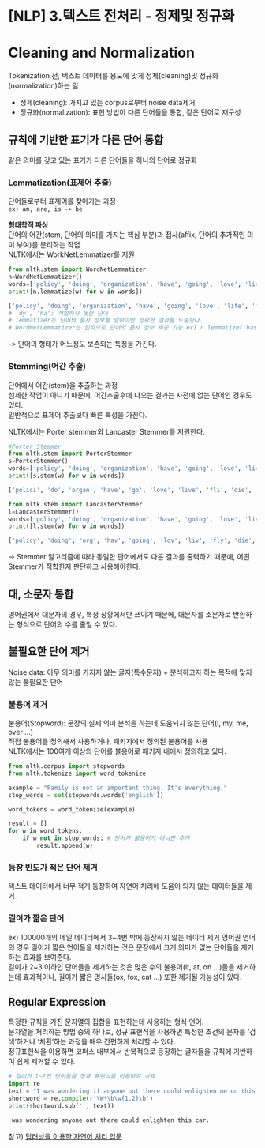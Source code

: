 # [NLP] 3.텍스트 전처리 - 정제및 정규화

<!--more-->

# Cleaning and Normalization
Tokenization 전, 텍스트 데이터를 용도에 맞게 정제(cleaning)및 정규화(normalization)하는 일

- 정제(cleaning): 가지고 있는 corpus로부터 noise data제거
- 정규화(normalization): 표현 방법이 다른 단어들을 통합, 같은 단어로 재구성

## 규칙에 기반한 표기가 다른 단어 통합
같은 의미를 갖고 있는 표기가 다른 단어들을 하나의 단어로 정규화
### Lemmatization(표제어 추출)
단어들로부터 표제어를 찾아가는 과정  
```ex) am, are, is -> be```

**형태학적 파싱**  
단어의 어간(stem, 단어의 의미를 가지는 핵심 부분)과 접사(affix, 단어의 추가적인 의미 부여)를 분리하는 작업  
NLTK에서는 WorkNetLemmatizer를 지원  
```python
from nltk.stem import WordNetLemmatizer
n=WordNetLemmatizer()
words=['policy', 'doing', 'organization', 'have', 'going', 'love', 'lives', 'fly', 'dies', 'watched', 'has', 'starting']
print([n.lemmatize(w) for w in words])
```
```python
['policy', 'doing', 'organization', 'have', 'going', 'love', 'life', 'fly', 'dy', 'watched', 'ha', 'starting']
# 'dy', 'ha': 적절하지 못한 단어
# lemmatizer는 단어의 품사 정보를 알아야만 정확한 결과를 도출한다.
# WordNetLemmatizer는 입력으로 단어의 품사 정보 제공 가능 ex) n.lemmatize('has', 'v')
```
-> 단어의 형태가 어느정도 보존되는 특징을 가진다.
### Stemming(어간 추출)
단어에서 어간(stem)을 추출하는 과정  
섬세한 작업이 아니기 때문에, 어간추출후에 나오는 결과는 사전에 없는 단어인 경우도 있다.  
일반적으로 표제어 추출보다 빠른 특성을 가진다.

NLTK에서는 Porter stemmer와 Lancaster Stemmer를 지원한다.  
```python
#Porter Stemmer
from nltk.stem import PorterStemmer
s=PorterStemmer()
words=['policy', 'doing', 'organization', 'have', 'going', 'love', 'lives', 'fly', 'dies', 'watched', 'has', 'starting']
print([s.stem(w) for w in words])
```
```python
['polici', 'do', 'organ', 'have', 'go', 'love', 'live', 'fli', 'die', 'watch', 'ha', 'start']
```

```python
from nltk.stem import LancasterStemmer
l=LancasterStemmer()
words=['policy', 'doing', 'organization', 'have', 'going', 'love', 'lives', 'fly', 'dies', 'watched', 'has', 'starting']
print([l.stem(w) for w in words])
```
```python
['policy', 'doing', 'org', 'hav', 'going', 'lov', 'liv', 'fly', 'die', 'watch', 'has', 'start']
```
-> Stemmer 알고리즘에 따라 동일한 단어에서도 다른 결과를 출력하기 때문에, 어떤 Stemmer가 적합한지 판단하고 사용해야한다.


## 대, 소문자 통합
영어권에서 대문자의 경우, 특정 상황에서만 쓰이기 때문에, 대문자를 소문자로 반환하는 형식으로 단어의 수를 줄일 수 있다.  
## 불필요한 단어 제거
Noise data: 아무 의미를 가지지 않는 글자(특수문자) + 분석하고자 하는 목적에 맞지 않는 불필요한 단어

### 불용어 제거
불용어(Stopword): 문장의 실제 의미 분석을 하는데 도움되지 않는 단어(I, my, me, over ...)  
직접 불용어를 정의해서 사용하거나, 패키지에서 정의된 불용어를 사용  
NLTK에서는 100여개 이상의 단어를 불용어로 패키지 내에서 정의하고 있다.  
```python
from nltk.corpus import stopwords 
from nltk.tokenize import word_tokenize 

example = "Family is not an important thing. It's everything."
stop_words = set(stopwords.words('english')) 

word_tokens = word_tokenize(example)

result = []
for w in word_tokens: 
    if w not in stop_words: # 단어가 불용어가 아니면 추가
        result.append(w) 
```

### 등장 빈도가 적은 단어 제거
텍스트 데이터에서 너무 적게 등장하여 자연어 처리에 도움이 되지 않는 데이터들을 제거.  
### 길이가 짧은 단어
ex) 100000개의 메일 데이터에서 3~4번 밖에 등장하지 않는 데이터 제거
영어권 언어의 경우 길이가 짧은 언어들을 제거하는 것은 문장에서 크게 의미가 없는 단어들을 제거하는 효과를 보여준다.  
길이가 2~3 이하인 단어들을 제거하는 것은 많은 수의 불용어(it, at, on ...)들을 제거하는데 효과적이나, 길이가 짧은 명사들(ox, fox, cat ...) 또한 제거될 가능성이 있다.

## Regular Expression
특정한 규칙을 가진 문자열의 집합을 표현하는데 사용하는 형식 언어.  
문자열을 처리하는 방법 중의 하나로, 정규 표현식을 사용하면 특정한 조건의 문자를 ‘검색’하거나 ‘치환’하는 과정을 매우 간편하게 처리할 수 있다.  
정규표현식을 이용하면 코퍼스 내부에서 반복적으로 등장하는 글자들을 규칙에 기반하여 쉽게 제거할 수 있다.
```python
# 길이가 1~2인 단어들을 정규 표현식을 이용하여 삭제
import re
text = "I was wondering if anyone out there could enlighten me on this car."
shortword = re.compile(r'\W*\b\w{1,2}\b')
print(shortword.sub('', text))
```

```python
 was wondering anyone out there could enlighten this car.
```

참고) [딥러닝을 이용한 자연어 처리 입문](https://wikidocs.net/book/2155)
<!--more-->

